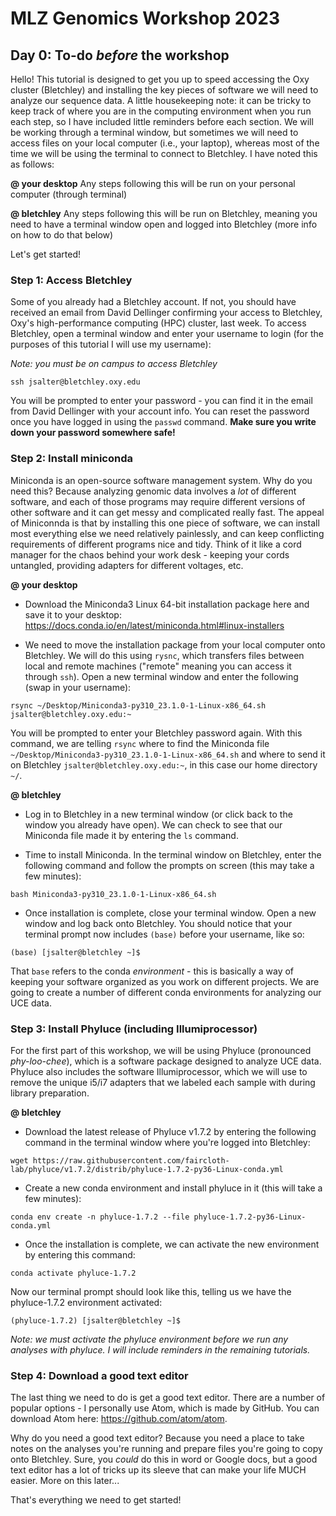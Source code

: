 # MLZ Genomics Workshop 2023

## Day 0: To-do *before* the workshop

Hello! This tutorial is designed to get you up to speed accessing the Oxy cluster (Bletchley) and installing the key pieces of software we will need to analyze our sequence data. A little housekeeping note: it can be tricky to keep track of where you are in the computing environment when you run each step, so I have included little reminders before each section. We will be working through a terminal window, but sometimes we will need to access files on your local computer (i.e., your laptop), whereas most of the time we will be using the terminal to connect to Bletchley. I have noted this as follows:

**@ your desktop**
Any steps following this will be run on your personal computer (through terminal)

**@ bletchley**
Any steps following this will be run on Bletchley, meaning you need to have a terminal window open and logged into Bletchley (more info on how to do that below)

Let's get started!

### Step 1: Access Bletchley

Some of you already had a Bletchley account. If not, you should  have received an email from David Dellinger confirming your access to Bletchley, Oxy's high-performance computing (HPC) cluster, last week. To access Bletchley, open a terminal window and enter your username to login (for the purposes of this tutorial I will use my username):

*Note: you must be on campus to access Bletchley*

```
ssh jsalter@bletchley.oxy.edu
```

You will be prompted to enter your password - you can find it in the email from David Dellinger with your account info. You can reset the password once you have logged in using the `passwd` command. **Make sure you write down your password somewhere safe!**

### Step 2: Install miniconda

Miniconda is an open-source software management system. Why do you need this? Because analyzing genomic data involves a *lot* of different software, and each of those programs may require different versions of other software and it can get messy and complicated really fast. The appeal of Miniconnda is that by installing this one piece of software, we can install most everything else we need relatively painlessly, and can keep conflicting requirements of different programs nice and tidy. Think of it like a cord manager for the chaos behind your work desk - keeping your cords untangled, providing adapters for different voltages, etc.

**@ your desktop**

* Download the Miniconda3 Linux 64-bit installation package here and save it to your desktop: https://docs.conda.io/en/latest/miniconda.html#linux-installers

* We need to move the installation package from your local computer onto Bletchley. We will do this using `rysnc`, which transfers files between local and remote machines ("remote" meaning you can access it through `ssh`). Open a new terminal window and enter the following (swap in your username):

```
rsync ~/Desktop/Miniconda3-py310_23.1.0-1-Linux-x86_64.sh jsalter@bletchley.oxy.edu:~
```

You will be prompted to enter your Bletchley password again. With this command, we are telling `rsync` where to find the Miniconda file `~/Desktop/Miniconda3-py310_23.1.0-1-Linux-x86_64.sh` and where to send it on Bletchley `jsalter@bletchley.oxy.edu:~`, in this case our home directory `~/`.

**@ bletchley**

* Log in to Bletchley in a new terminal window (or click back to the window you already have open). We can check to see that our Miniconda file made it by entering the `ls` command.

* Time to install Miniconda. In the terminal window on Bletchley, enter the following command and follow the prompts on screen (this may take a few minutes):

```
bash Miniconda3-py310_23.1.0-1-Linux-x86_64.sh
```

* Once installation is complete, close your terminal window. Open a new window and log back onto Bletchley. You should notice that your terminal prompt now includes `(base)` before your username, like so:

```
(base) [jsalter@bletchley ~]$
```

That `base` refers to the conda *environment* - this is basically a way of keeping your software organized as you work on different projects. We are going to create a number of different conda environments for analyzing our UCE data.

### Step 3: Install Phyluce (including Illumiprocessor)

For the first part of this workshop, we will be using Phyluce (pronounced *phy-loo-chee*), which is a software package designed to analyze UCE data. Phyluce also includes the software Illumiprocessor, which we will use to remove the unique i5/i7 adapters that we labeled each sample with during library preparation.

**@ bletchley**

* Download the latest release of Phyluce v1.7.2 by entering the following command in the terminal window where you're logged into Bletchley:

```
wget https://raw.githubusercontent.com/faircloth-lab/phyluce/v1.7.2/distrib/phyluce-1.7.2-py36-Linux-conda.yml
```

* Create a new conda environment and install phyluce in it (this will take a few minutes):

```
conda env create -n phyluce-1.7.2 --file phyluce-1.7.2-py36-Linux-conda.yml
```

* Once the installation is complete, we can activate the new environment by entering this command:

```
conda activate phyluce-1.7.2
```

Now our terminal prompt should look like this, telling us we have the phyluce-1.7.2 environment activated:

```
(phyluce-1.7.2) [jsalter@bletchley ~]$
```

*Note: we must activate the phyluce environment before we run any analyses with phyluce. I will include reminders in the remaining tutorials.*

### Step 4: Download a good text editor

The last thing we need to do is get a good text editor. There are a number of popular options - I personally use Atom, which is made by GitHub. You can download Atom here: https://github.com/atom/atom.

Why do you need a good text editor? Because you need a place to take notes on the analyses you're running and prepare files you're going to copy onto Bletchley. Sure, you *could* do this in word or Google docs, but a good text editor has a lot of tricks up its sleeve that can make your life MUCH easier. More on this later...

That's everything we need to get started!
